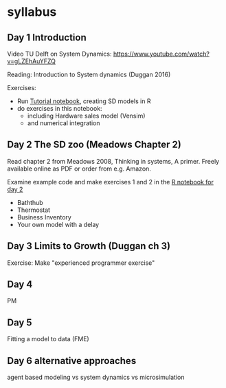 # syllabus

## Day 1 Introduction

Video TU Delft on System Dynamics: https://www.youtube.com/watch?v=gLZEhAuYFZQ

Reading: Introduction to System dynamics (Duggan 2016)

Exercises:

* Run [Tutorial notebook](day1/introduction.Rmd), creating SD models in R
* do exercises in this notebook:
    * including Hardware sales model (Vensim)
    * and numerical integration


## Day 2 The SD zoo (Meadows Chapter 2)

Read chapter 2 from Meadows 2008, Thinking in systems, A primer.
Freely available online as PDF or order from e.g. Amazon.

Examine example code and make exercises 1 and 2 in the [R notebook for day 2](day2/delays.Rmd)

* Baththub
* Thermostat
* Business Inventory
* Your own model with a delay

## Day 3 Limits to Growth (Duggan ch 3)

Exercise: Make "experienced programmer exercise"

## Day 4

PM

## Day 5

Fitting a model to data (FME)

## Day 6 alternative approaches

agent based modeling vs system dynamics vs microsimulation



